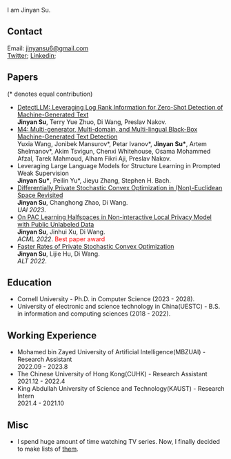 I am Jinyan Su. 

## Contact
Email: jinyansu6@gmail.com
<br>[Twitter](https://twitter.com/SuJinyan6); [Linkedin](https://www.linkedin.com/in/jinyan-su-b3b856276/);

## Papers
(\* denotes equal contribution)

- [DetectLLM: Leveraging Log Rank Information for Zero-Shot Detection of Machine-Generated Text](https://arxiv.org/pdf/2306.05540.pdf)
<br>**Jinyan Su**, Terry Yue Zhuo, Di Wang, Preslav Nakov.
- [M4: Multi-generator, Multi-domain, and Multi-lingual Black-Box Machine-Generated Text Detection](https://arxiv.org/abs/2305.14902)
<br>Yuxia Wang, Jonibek Mansurov\*, Petar Ivanov\*, **Jinyan Su\***, Artem Shelmanov\*, Akim Tsvigun, Chenxi Whitehouse, Osama Mohammed Afzal, Tarek Mahmoud, Alham Fikri Aji, Preslav Nakov.
- Leveraging Large Language Models for Structure Learning in Prompted Weak Supervision
<br>**Jinyan Su\***, Peilin Yu\*, Jieyu Zhang, Stephen H. Bach.
- [Differentially Private Stochastic Convex Optimization in (Non)-Euclidean Space Revisited](https://arxiv.org/abs/2303.18047)
<br>**Jinyan Su**, Changhong Zhao, Di Wang.
<br>*UAI 2023*.
- [On PAC Learning Halfspaces in Non-interactive Local Privacy Model with Public Unlabeled Data](https://arxiv.org/abs/2209.08319)
<br>**Jinyan Su**, Jinhui Xu, Di Wang.
<br>*ACML 2022*. <font color=red>Best paper award</font>
- [Faster Rates of Private Stochastic Convex Optimization](https://arxiv.org/abs/2108.00331)
<br>**Jinyan Su**, Lijie Hu, Di Wang.
<br>*ALT 2022*.



## Education
- Cornell University - Ph.D. in Computer Science  (2023 - 2028). 
- University of electronic and science technology in China(UESTC) - B.S. in information and computing sciences (2018 - 2022).

## Working Experience
- Mohamed bin Zayed University of Artificial Intelligence(MBZUAI) - Research Assistant
<br> 2022.09 - 2023.8
- The Chinese University of Hong Kong(CUHK) - Research Assistant
<br> 2021.12 - 2022.4
- King Abdullah University of Science and Technology(KAUST) - Research Intern
<br> 2021.4 - 2021.10

## Misc
- I spend huge amount of time watching TV series. Now, I finally decided to make lists of [them](https://jinyansu.notion.site/a588c6c2e70b4142b82df57822295b10?v=19754f469af548c49bca8eafc20656c2&pvs=4).

